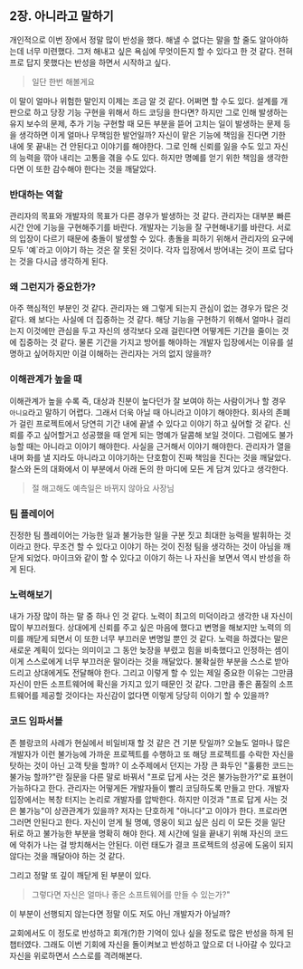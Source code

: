 ## 2장. 아니라고 말하기
개인적으로 이번 장에서 정말 많이 반성을 했다. 해낼 수 없다는 말을 할 줄도 알아야하는데 너무 미련했다. 그저 해내고 싶은 욕심에 무엇이든지 할 수 있다고 한 것 같다. 전혀 프로 답지 못했다는 반성을 하면서 시작하고 싶다.

> 일단 한번 해볼게요

이 말이 얼마나 위험한 말인지 이제는 조금 알 것 같다. 어쩌면 할 수도 있다. 설계를 개판으로 하고 당장 기능 구현을 위해서 하드 코딩을 한다면? 
하지만 그로 인해 발생하는 유지 보수의 문제, 추가 기능 구현할 때 모든 부분을 뜯어 고치는 일이 발생하는 문제 등을 생각하면 이게 얼마나 무책임한 발언일까? 
자신이 맡은 기능에 책임을 진다면 기한 내에 못 끝내는 건 안된다고 이야기를 해야한다. 그로 인해 신뢰를 잃을 수도 있고 자신의 능력을 깎아 내리는 고통을 겪을 수도 있다. 하지만 명예를 얻기 위한 책임을 생각한다면 이 또한 감수해야 한다는 것을 깨달았다. 

### 반대하는 역할
관리자의 목표와 개발자의 목표가 다른 경우가 발생하는 것 같다. 관리자는 대부분 빠른 시간 안에 기능을 구현해주기를 바란다. 개발자는 기능을 잘 구현해내기를 바란다. 서로의 입장이 다르기 때문에 충돌이 발생할 수 있다. 총돌을 피하기 위해서 관리자의 요구에 모두 '예`라고 이야기 하는 것은 잘 못된 것이다. 각자 입장에서 방어내는 것이 프로 답다는 것을 다시금 생각하게 된다.

### 왜 그런지가 중요한가?
아주 핵심적인 부분인 것 같다. 관리자는 왜 그렇게 되는지 관심이 없는 경우가 많은 것 같다. 왜 보다는 사실에 더 집중하는 것 같다. 해당 기능을 구현하기 위해서 얼마나 걸리는지 이것에만 관심을 두고 자신의 생각보다 오래 걸린다면 어떻게든 기간을 줄이는 것에 집중하는 것 같다. 물론 기간을 가지고 방어를 해야하는 개발자 입장에서는 이유를 설명하고 싶어하지만 이걸 이해하는 관리자는 거의 없지 않을까? 

### 이해관계가 높을 때
이해관계가 높을 수록 즉, 대상과 친분이 높다던가 잘 보여야 하는 사람이거나 할 경우 `아니요`라고 말하기 어렵다. 그래서 더욱 아닐 때 아니라고 이야기 해야한다. 회사의 존폐가 걸린 프로젝트에서 당연히 기간 내에 끝낼 수 있다고 이야기 하고 싶어할 것 같다. 신뢰를 주고 싶어할거고 성공했을 때 얻게 되는 명예가 달콤해 보일 것이다. 그럼에도 불가능할 때는 아니라고 이야기 해야한다. 사실을 근거해서 이야기 해야한다. 관리자가 열을 내며 화를 낼 지라도 아니라고 이야기하는 단호함이 진짜 책임을 진다는 것을 깨달았다. 
찰스와 돈의 대화에서 이 부분에서 아래 돈의 한 마디에 모든 게 담겨 있다고 생각한다.

> 절 해고해도 예측일은 바뀌지 않아요 사장님

### 팀 플레이어
진정한 팀 플레이어는 가능한 일과 불가능한 일을 구분 짓고 최대한 능력을 발휘하는 것이라고 한다. 무조건 할 수 있다고 이야기 하는 것이 진정 팀을 생각하는 것이 아님을 깨닫게 되었다. 마이크와 같이 할 수 있다고 이야기 하는 나 자신을 보면서 역시 반성을 하게 된다.

### 노력해보기
내가 가장 많이 하는 말 중 하나 인 것 같다. 노력이 최고의 미덕이라고 생각한 내 자신이 많이 부끄러웠다. 상대에게 신뢰를 주고 싶은 마음에 했다고 변명을 해보지만 노력의 의미를 깨닫게 되면서 이 또한 너무 부끄러운 변명일 뿐인 것 같다. 노력을 하겠다는 말은 새로운 계획이 있다는 의미이고 그 동안 늦장을 부렸고 힘을 비축했다고 인정하는 셈이이게 스스로에게 너무 부끄러운 말이라는 것을 깨달았다. 불확실한 부분을 스스로 받아드리고 상대에게도 전달해야 한다. 그리고 이렇게 할 수 있는 제일 중요한 이유는 그만큼 자신이 만든 소프트웨어에 확신을 가지고 있기 때문인 것 같다. 그만큼 좋은 품질의 소프트웨어를 제공할 것이다는 자신감이 없다면 이렇게 당당히 이야기 할 수 있을까?

### 코드 임파서블
존 블랑코의 사례가 현실에서 비일비재 할 것 같은 건 기분 탓일까? 오늘도 얼마나 많은 개발자가 이런 불가능에 가까운 프로젝트를 수행하고 또 해당 프로젝트를 수락한 자신을 탓하는 것이 아닌 고객 탓을 할까? 
이 소주제에서 던지는 가장 큰 화두인 "훌륭한 코드는 불가능 할까?"란 질문을 다른 말로 바꿔서 "프로 답게 사는 것은 불가능한가?"로 표현이 가능하다고 한다. 
관리자는 어떻게든 개발자들이 빨리 코딩하도록 만들고 만다. 개발자 입장에서는 복창 터지는 논리로 개발자를 압박한다. 하지만 이것과 "프로 답게 사는 것은 불가능"이 상관관계가 있을까? 
저자는 단호하게 "아니다"고 이야가 한다. 프로라면 그러면 안된다고 한다. 자신이 얻게 될 명예, 영웅이 되고 싶은 심리 이 모든 것을 일단 뒤로 하고 불가능한 부분을 명확히 해야 한다. 제 시간에 일을 끝내기 위해 자신의 코드에 악취가 나는 걸 방치해서는 안된다. 이런 태도가 결코 프로젝트의 성공에 도움이 되지 않다는 것을 깨달아야 하는 것 같다.

그리고 정말 또 깊이 깨닫게 된 부분이 있다.

> 그렇다면 자신은 얼마나 좋은 소프트웨어를 만들 수 있는가?"

이 부분이 선행되지 않는다면 정말 이도 저도 아닌 개발자가 아닐까?

교회에서도 이 정도로 반성하고 회개(?)한 기억이 있나 싶을 정도로 많은 반성을 하게 된 챕터였다. 그래도 이번 기회에 자신을 돌이켜보고 반성하고 앞으로 더 나아갈 수 있다고 자신을 위로하면서 스스로를 격려해본다.